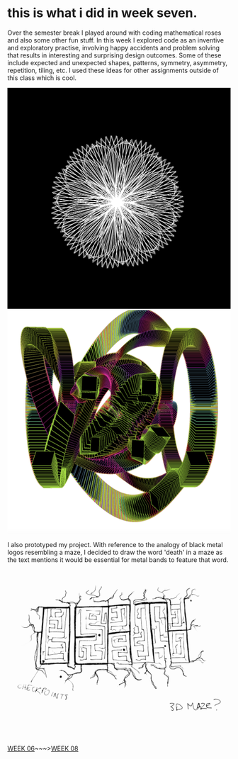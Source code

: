 # this is what i did in week seven. 
Over the semester break I played around with coding mathematical roses and also some other fun stuff. In this week I explored code as an inventive and exploratory practise, involving happy accidents and problem solving that results in interesting and surprising design outcomes. Some of these include expected and unexpected shapes, patterns, symmetry, asymmetry, repetition, tiling, etc. I used these ideas for other assignments outside of this class which is cool. 

![](mathrose.png)
![](idk.png)

I also prototyped my project. With reference to the analogy of black metal logos resembling a maze, I decided to draw the word 'death' in a maze as the text mentions it would be essential for metal bands to feature that word. 

![](mazeprototype.jpg)

[WEEK 06](https://taylarogic.github.io/codeWords/06/)~~~>[WEEK 08](https://taylarogic.github.io/codeWords/08/)

